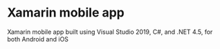 # Xamarin mobile app
 Xamarin mobile app built using Visual Studio 2019, C#, and .NET 4.5, for both Android and iOS
